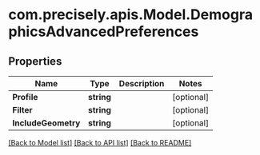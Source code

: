 # com.precisely.apis.Model.DemographicsAdvancedPreferences
## Properties

Name | Type | Description | Notes
------------ | ------------- | ------------- | -------------
**Profile** | **string** |  | [optional] 
**Filter** | **string** |  | [optional] 
**IncludeGeometry** | **string** |  | [optional] 

[[Back to Model list]](../README.md#documentation-for-models) [[Back to API list]](../README.md#documentation-for-api-endpoints) [[Back to README]](../README.md)

